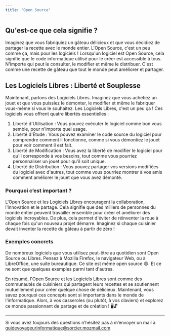 ```yaml
---
title: "Open Source"
---
```

## Qu'est-ce que cela signifie ?

Imaginez que vous fabriquiez un gâteau délicieux et que vous décidiez de partager la recette avec le monde entier. L'Open Source, c'est un peu comme ça, mais pour les logiciels ! Lorsqu'un logiciel est Open Source, cela signifie que le code informatique utilisé pour le créer est accessible à tous. N'importe qui peut le consulter, le modifier et même le distribuer. C'est comme une recette de gâteau que tout le monde peut améliorer et partager. 

## Les Logiciels Libres : Liberté et Souplesse

Maintenant, parlons des Logiciels Libres. Imaginez que vous achetiez un jouet et que vous puissiez le démonter, le modifier et même le fabriquer vous-même si vous le souhaitez. Les Logiciels Libres, c'est un peu ça ! Ces logiciels vous offrent quatre libertés essentielles :

1. Liberté d'Utilisation : Vous pouvez exécuter le logiciel comme bon vous semble, pour n'importe quel usage.
2. Liberté d'Étude : Vous pouvez examiner le code source du logiciel pour comprendre comment il fonctionne, comme si vous démontiez le jouet pour voir comment il est fait. 
3. Liberté de Modification : Vous avez la liberté de modifier le logiciel pour qu'il corresponde à vos besoins, tout comme vous pourriez personnaliser un jouet pour qu'il soit unique. 
4. Liberté de Distribution : Vous pouvez partager vos versions modifiées du logiciel avec d'autres, tout comme vous pourriez montrer à vos amis comment améliorer le jouet que vous avez démonté.

### Pourquoi c’est important ?

L'Open Source et les Logiciels Libres encouragent la collaboration, l'innovation et le partage. Cela signifie que des milliers de personnes du monde entier peuvent travailler ensemble pour créer et améliorer des logiciels incroyables. De plus, cela permet d'éviter de réinventer la roue à chaque fois qu'un nouveau projet démarre. Imaginez si chaque cuisinier devait inventer la recette du gâteau à partir de zéro !

### Exemples concrets

De nombreux logiciels que vous utilisez peut-être au quotidien sont Open Source ou Libres. Pensez à Mozilla Firefox, le navigateur Web, ou à LibreOffice, une suite bureautique. Ce site est même open source 😄. Et ce ne sont que quelques exemples parmi tant d'autres.

En résumé, l'Open Source et les Logiciels Libres sont comme des communautés de cuisiniers qui partagent leurs recettes et se soutiennent mutuellement pour créer quelque chose de délicieux. Maintenant, vous savez pourquoi ces concepts sont si importants dans le monde de l'informatique. Alors, à vos casseroles (ou plutôt, à vos claviers) et explorez ce monde passionnant de partage et de création ! 🖥️🔓 

---

Si vous avez toujours des questions n’hésitez pas à m’envoyer un mail à [guidevoyageurinformatique@sorcier.mozmail.com](mailto:guidevoyageurinformatique@sorcier.mozmail.com)